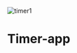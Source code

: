 ![timer1](https://user-images.githubusercontent.com/87593292/164246196-1e93f882-d496-4334-8ba8-83efba94804c.PNG)
# Timer-app
